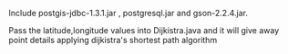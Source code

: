 Include postgis-jdbc-1.3.1.jar , postgresql.jar  and gson-2.2.4.jar.

Pass the latitude,longitude values into Dijkistra.java and it will give away point details applying dijkistra's shortest path algorithm